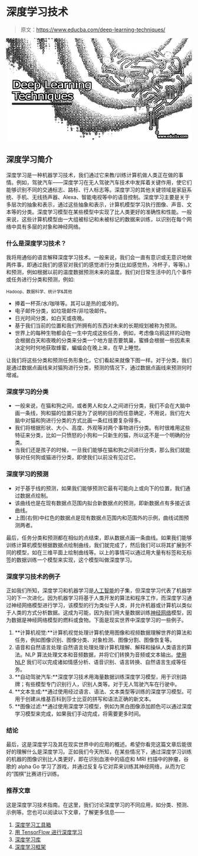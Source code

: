 # 深度学习技术

> 原文：<https://www.educba.com/deep-learning-techniques/>

![Deep Learning Techniques](img/44783baf61a45ed54b1b16f3c0ba761c.png)



## 深度学习简介

深度学习是一种机器学习技术，我们通过它来教/训练计算机做人类正在做的事情。例如，驾驶汽车——深度学习在无人驾驶汽车技术中发挥着关键作用，使它们能够识别不同的交通标志、路标、行人标志等。深度学习的其他关键领域是家庭系统、手机、无线扬声器、Alexa、智能电视等中的语音控制。深度学习主要是关于多层次的抽象和表示，通过这些抽象和表示，计算机模型学习执行图像、声音、文本等的分类。深度学习模型在某些模型中实现了比人类更好的准确性和性能。一般来说，这些计算机模型由一大组被标记和未被标记的数据来训练，以识别在每个网络中具有多层的对象和神经网络。

### 什么是深度学习技术？

我将用通俗的语言解释深度学习技术。一般来说，我们会一直有意识或无意识地做两件事，即通过我们的感官对我们的感觉进行分类(比如感觉热，冷杯子，等等)。)和预测，例如根据以前的温度数据预测未来的温度。我们对日常生活中的几个事件或任务进行分类和预测，例如:

<small>Hadoop、数据科学、统计学&其他</small>

*   捧着一杯茶/水/咖啡等。其可以是热的或冷的。
*   电子邮件分类，如垃圾邮件/非垃圾邮件。
*   日光时间分类，如白天或夜晚。
*   基于我们当前的位置和我们所拥有的东西对未来的长期规划被称为预测。
*   世界上的每种生物都会在一生中完成这些任务，例如，考虑像乌鸦这样的动物会根据白天和夜晚的分类来分类一个地方是否要筑巢，蜜蜂会根据一些因素来决定何时何地获取蜂蜜，蝙蝠会在晚上来，在早上睡觉。

让我们将这些分类和预测任务形象化，它们看起来就像下图一样。对于分类，我们是通过数据点画线来对猫狗进行分类，预测的情况下，通过数据点画线来预测何时增减。

### 深度学习的分类

*   一般来说，在猫和狗之间，或者男人和女人之间进行分类，我们不会在大脑中画一条线，狗和猫的位置只是为了说明的目的而任意确定，不用说，我们在大脑中对猫和狗进行分类的方式比画一条红线要复杂得多。
*   我们将根据形状、大小、高度、外观等对两个事物进行分类。有时很难用这些特征来分类，比如一只愤怒的小狗和一只新生的猫，所以这不是一个明确的分类。
*   当我们还是孩子的时候，一旦我们能够在猫和狗之间进行分类，那么我们就能够对任何狗或猫进行分类，即使我们以前没有见过它。

### 深度学习的预测

*   对于基于线的预测，如果我们能够预测它最有可能向上或向下的位置，我们通过数据点绘制。
*   该曲线也是在现有数据点范围内拟合新数据点的预测，即新数据点有多接近该曲线。
*   上图(右侧)中红色的数据点是现有数据点范围内和范围外的示例，曲线试图预测两者。

最后，任务分类和预测都在相似的点结束，即从数据点画一条曲线。如果我们能够训练计算机模型根据数据点绘制曲线，我们就完成了，然后我们可以将其扩展到不同的模型，如在三维平面上绘制曲线等。以上的事情可以通过用大量有标签和无标签的数据训练一个模型来实现，这个模型叫做深度学习。

### 深度学习技术的例子

正如我们所知，深度学习和机器学习是[人工智能](https://www.educba.com/importance-of-artificial-intelligence/)的子集，但深度学习代表了机器学习的下一次进化。因为机器学习将基于人类开发的算法和程序工作，而深度学习通过神经网络模型进行学习，该模型的行为类似于人类，并允许机器或计算机以类似于人类的方式分析数据。这成为可能，因为我们用大量数据训练[神经网络](https://www.educba.com/popular/deep-learning-with-neural-network/)模型，因为数据是神经网络模型的燃料或食物。下面是现实世界中深度学习的一些例子。

1.  **计算机视觉:**计算机视觉处理计算机使用图像和视频数据理解世界的算法和任务，例如图像识别、图像分类、对象检测、图像分割、图像恢复等。
2.  语音和自然语言处理:自然语言处理处理计算机理解、解释和操纵人类语言的算法。NLP 算法处理文本和音频数据，并将它们转换为音频或文本输出。[使用 NLP](https://www.educba.com/what-is-nlp/) 我们可以完成诸如情感分析、语音识别、语言转换、自然语言生成等任务。
3.  **自动驾驶汽车:**深度学习技术用海量数据训练深度学习模型，用于识别路牌；有些模型专门识别行人，识别人类等。对于无人驾驶汽车在行驶中。
4.  **文本生成:**通过使用经过语言、语法、文本类型等训练的深度学习模型。可用于创建从维基百科到莎士比亚的拼写和语法正确的新文本。
5.  **图像过滤:**通过使用深度学习模型，例如为黑白图像添加颜色可以通过深度学习模型来完成，如果我们手动完成，将需要更多时间。

### 结论

最后，这是深度学习及其在现实世界中的应用的概述。希望你看完这篇文章后能很好的理解什么是深度学习。正如我们今天所知，在某些情况下，通过深度学习训练的机器的图像识别比人类更好，即在识别血液中的癌症和 MRI 扫描中的肿瘤，谷歌的 alpha Go 学习了游戏，并通过反复与它对弈来训练其神经网络，从而为它的“围棋”比赛进行训练。

### 推荐文章

这是深度学习技术指南。在这里，我们讨论深度学习的不同应用，如分类、预测、示例等。您也可以阅读以下文章，了解更多信息——

1.  [深度学习工具箱](https://www.educba.com/deep-learning-toolbox/)
2.  [用 TensorFlow 进行深度学习](https://www.educba.com/deep-learning-with-tensorflow/)
3.  [深度学习库](https://www.educba.com/deep-learning-libraries/)
4.  [深度学习框架](https://www.educba.com/deep-learning-frameworks/)





